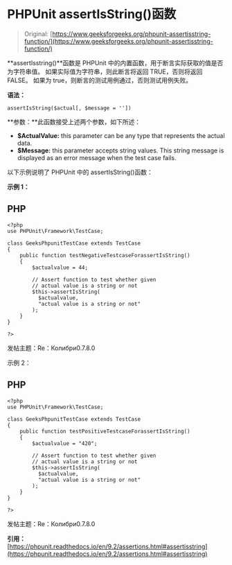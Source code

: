 # PHPUnit assertIsString()函数

> Original: [https://www.geeksforgeeks.org/phpunit-assertisstring-function/](https://www.geeksforgeeks.org/phpunit-assertisstring-function/)

**assertIsstring()**函数是 PHPUnit 中的内置函数，用于断言实际获取的值是否为字符串值。 如果实际值为字符串，则此断言将返回 TRUE，否则将返回 FALSE。 如果为 true，则断言的测试用例通过，否则测试用例失败。

**语法：**

```
assertIsString($actual[, $message = ''])

```

**参数：**此函数接受上述两个参数，如下所述：

*   **$ActualValue:** this parameter can be any type that represents the actual data.
*   **$Message:** this parameter accepts string values. This string message is displayed as an error message when the test case fails.

以下示例说明了 PHPUnit 中的 assertIsString()函数：

**示例 1：**

## PHP

```
<?php 
use PHPUnit\Framework\TestCase; 

class GeeksPhpunitTestCase extends TestCase 
{ 
    public function testNegativeTestcaseForassertIsString()
    { 
        $actualvalue = 44; 

        // Assert function to test whether given 
        // actual value is a string or not
        $this->assertIsString(
          $actualvalue,
          "actual value is a string or not"
        ); 
    } 
} 

?> 
```

发帖主题：Re：Колибри0.7.8.0

示例 2：

## PHP

```
<?php 
use PHPUnit\Framework\TestCase; 

class GeeksPhpunitTestCase extends TestCase 
{ 
    public function testPositiveTestcaseForassertIsString()
    { 
        $actualvalue = "420"; 

        // Assert function to test whether given 
        // actual value is a string or not
        $this->assertIsString(
          $actualvalue,
          "actual value is a string or not"
        ); 
    } 
} 

?> 
```

发帖主题：Re：Колибри0.7.8.0

**引用：**[https://phpunit.readthedocs.io/en/9.2/assertions.html#assertisstring](https://phpunit.readthedocs.io/en/9.2/assertions.html#assertisstring)